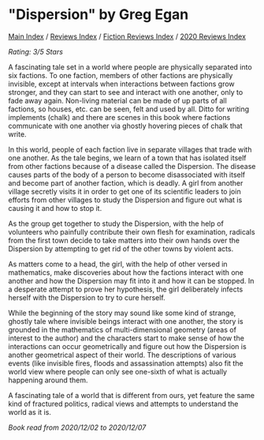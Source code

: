 # "Dispersion" by Greg Egan

[Main Index](../../../README.md) / [Reviews Index](../../README.md) / [Fiction Reviews Index](../README.md) / [2020 Reviews Index](README.md)

*Rating: 3/5 Stars*

A fascinating tale set in a world where people are physically separated into six factions. To one faction, members of other factions are physically invisible, except at intervals when interactions between factions grow stronger, and they can start to see and interact with one another, only to fade away again. Non-living material can be made of up parts of all factions, so houses, etc. can be seen, felt and used by all. Ditto for writing implements (chalk) and there are scenes in this book where factions communicate with one another via ghostly hovering pieces of chalk that write.

In this world, people of each faction live in separate villages that trade with one another. As the tale begins, we learn of a town that has isolated itself from other factions because of a disease called the Dispersion. The disease causes parts of the body of a person to become disassociated with itself and become part of another faction, which is deadly. A girl from another village secretly visits it in order to get one of its scientific leaders to join efforts from other villages to study the Dispersion and figure out what is causing it and how to stop it.

As the group get together to study the Dispersion, with the help of volunteers who painfully contribute their own flesh for examination, radicals from the first town decide to take matters into their own hands over the Dispersion by attempting to get rid of the other towns by violent acts.

As matters come to a head, the girl, with the help of other versed in mathematics, make discoveries about how the factions interact with one another and how the Dispersion may fit into it and how it can be stopped. In a desperate attempt to prove her hypothesis, the girl deliberately infects herself with the Dispersion to try to cure herself.

While the beginning of the story may sound like some kind of strange, ghostly tale where invisible beings interact with one another, the story is grounded in the mathematics of multi-dimensional geometry (areas of interest to the author) and the characters start to make sense of how the interactions can occur geometrically and figure out how the Dispersion is another geometrical aspect of their world. The descriptions of various events (like invisible fires, floods and assassination attempts) also fit the world view where people can only see one-sixth of what is actually happening around them.

A fascinating tale of a world that is different from ours, yet feature the same kind of fractured politics, radical views and attempts to understand the world as it is.

*Book read from 2020/12/02 to 2020/12/07*
